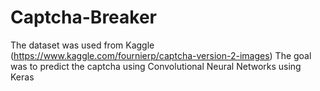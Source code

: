 # Captcha-Breaker

The dataset was used from Kaggle (https://www.kaggle.com/fournierp/captcha-version-2-images)
The goal was to predict the captcha using Convolutional Neural Networks using Keras

